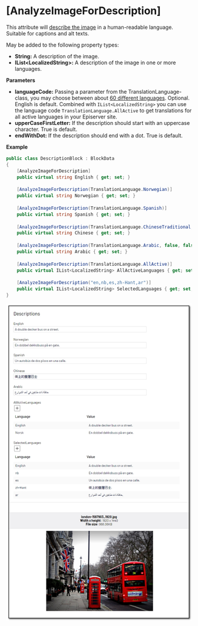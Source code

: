 # [AnalyzeImageForDescription]
This attribute will [describe the image](https://docs.microsoft.com/en-us/azure/cognitive-services/computer-vision/concept-describing-images) in a human-readable language. Suitable for captions and alt texts.

May be added to the following property types:

- **String:** A description of the image.
- **IList&lt;LocalizedString&gt;:** A description of the image in one or more languages.

**Parameters**
- **languageCode:** Passing a parameter from the TranslationLanguage-class, you may choose between about [60 different languages](https://docs.microsoft.com/en-us/azure/cognitive-services/translator/language-support). Optional. English is default. Combined with `IList<LocalizedString>` you can use the language code `TranslationLanguage.AllActive` to get translations for all active languages in your Episerver site.
- **upperCaseFirstLetter:** If the description should start with an uppercase character. True is default.
- **endWithDot:** If the description should end with a dot. True is default.

**Example**
``` C#
public class DescriptionBlock : BlockData
{
    [AnalyzeImageForDescription]
    public virtual string English { get; set; }

    [AnalyzeImageForDescription(TranslationLanguage.Norwegian)]
    public virtual string Norwegian { get; set; }

    [AnalyzeImageForDescription(TranslationLanguage.Spanish)]
    public virtual string Spanish { get; set; }

    [AnalyzeImageForDescription(TranslationLanguage.ChineseTraditional, false, false)]
    public virtual string Chinese { get; set; }

    [AnalyzeImageForDescription(TranslationLanguage.Arabic, false, false)]
    public virtual string Arabic { get; set; }

    [AnalyzeImageForDescription(TranslationLanguage.AllActive)]
    public virtual IList<LocalizedString> AllActiveLanguages { get; set; }

    [AnalyzeImageForDescription("en,nb,es,zh-Hant,ar")]
    public virtual IList<LocalizedString> SelectedLanguages { get; set; }
}
```
![Description](./img/Description.jpg)